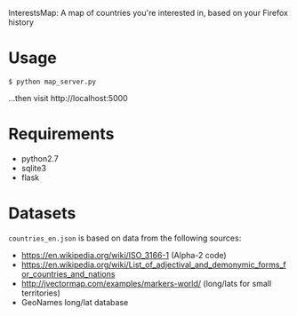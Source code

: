 InterestsMap: A map of countries you're interested in, based on your Firefox history
# Usage

    $ python map_server.py

...then visit http://localhost:5000
# Requirements
* python2.7
* sqlite3
* flask

# Datasets
`countries_en.json` is based on data from the following sources:
* https://en.wikipedia.org/wiki/ISO_3166-1 (Alpha-2 code)
* https://en.wikipedia.org/wiki/List_of_adjectival_and_demonymic_forms_for_countries_and_nations
* http://jvectormap.com/examples/markers-world/ (long/lats for small territories)
* GeoNames long/lat database
